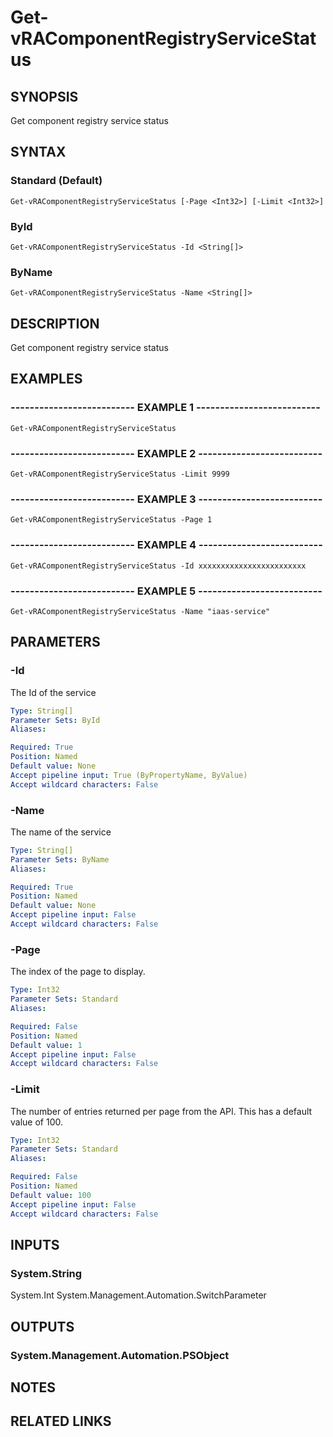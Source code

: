 # Get-vRAComponentRegistryServiceStatus

## SYNOPSIS
Get component registry service status

## SYNTAX

### Standard (Default)
```
Get-vRAComponentRegistryServiceStatus [-Page <Int32>] [-Limit <Int32>]
```

### ById
```
Get-vRAComponentRegistryServiceStatus -Id <String[]>
```

### ByName
```
Get-vRAComponentRegistryServiceStatus -Name <String[]>
```

## DESCRIPTION
Get component registry service status

## EXAMPLES

### -------------------------- EXAMPLE 1 --------------------------
```
Get-vRAComponentRegistryServiceStatus
```

### -------------------------- EXAMPLE 2 --------------------------
```
Get-vRAComponentRegistryServiceStatus -Limit 9999
```

### -------------------------- EXAMPLE 3 --------------------------
```
Get-vRAComponentRegistryServiceStatus -Page 1
```

### -------------------------- EXAMPLE 4 --------------------------
```
Get-vRAComponentRegistryServiceStatus -Id xxxxxxxxxxxxxxxxxxxxxxxx
```

### -------------------------- EXAMPLE 5 --------------------------
```
Get-vRAComponentRegistryServiceStatus -Name "iaas-service"
```

## PARAMETERS

### -Id
The Id of the service

```yaml
Type: String[]
Parameter Sets: ById
Aliases: 

Required: True
Position: Named
Default value: None
Accept pipeline input: True (ByPropertyName, ByValue)
Accept wildcard characters: False
```

### -Name
The name of the service

```yaml
Type: String[]
Parameter Sets: ByName
Aliases: 

Required: True
Position: Named
Default value: None
Accept pipeline input: False
Accept wildcard characters: False
```

### -Page
The index of the page to display.

```yaml
Type: Int32
Parameter Sets: Standard
Aliases: 

Required: False
Position: Named
Default value: 1
Accept pipeline input: False
Accept wildcard characters: False
```

### -Limit
The number of entries returned per page from the API.
This has a default value of 100.

```yaml
Type: Int32
Parameter Sets: Standard
Aliases: 

Required: False
Position: Named
Default value: 100
Accept pipeline input: False
Accept wildcard characters: False
```

## INPUTS

### System.String
System.Int
System.Management.Automation.SwitchParameter

## OUTPUTS

### System.Management.Automation.PSObject

## NOTES

## RELATED LINKS

